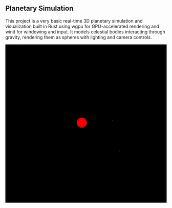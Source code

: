 ## Planetary Simulation

This project is a very basic real-time 3D planetary simulation and visualization built in Rust using wgpu for GPU-accelerated rendering and winit for windowing and input.
It models celestial bodies interacting through gravity, rendering them as spheres with lighting and camera controls.


![Example Photo](/examples/planetss2.png)
